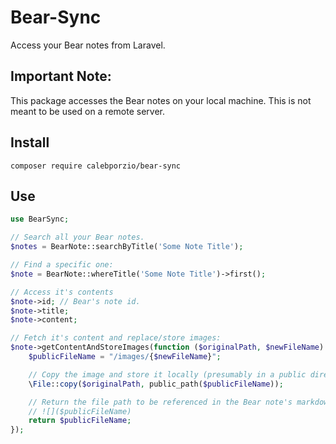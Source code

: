 # Bear-Sync
Access your Bear notes from Laravel.

## Important Note:
This package accesses the Bear notes on your local machine. This is not meant to be used on a remote server.

## Install
`composer require calebporzio/bear-sync`

## Use
```php
use BearSync;

// Search all your Bear notes.
$notes = BearNote::searchByTitle('Some Note Title');

// Find a specific one:
$note = BearNote::whereTitle('Some Note Title')->first();

// Access it's contents
$note->id; // Bear's note id.
$note->title;
$note->content;

// Fetch it's content and replace/store images:
$note->getContentAndStoreImages(function ($originalPath, $newFileName) {
    $publicFileName = "/images/{$newFileName}";

    // Copy the image and store it locally (presumably in a public directory)
    \File::copy($originalPath, public_path($publicFileName));

    // Return the file path to be referenced in the Bear note's markdown:
    // ![]($publicFileName)
    return $publicFileName;
});
```
